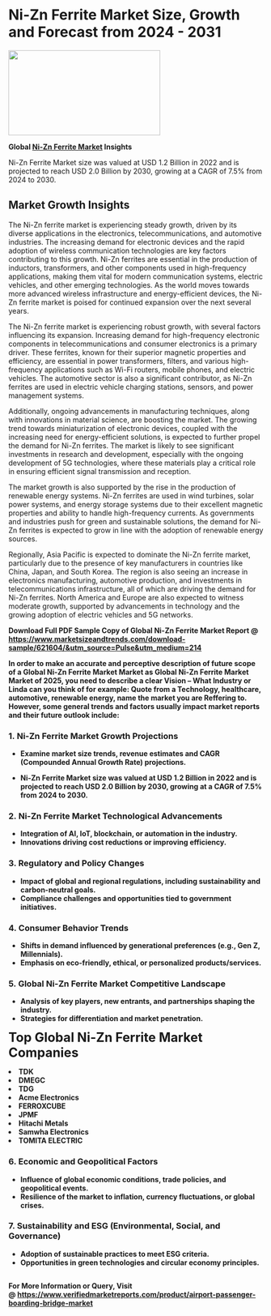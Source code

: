 <H1>Ni-Zn Ferrite Market Size, Growth and Forecast from 2024 - 2031</H1><img class="aligncenter size-medium wp-image-584254" src="https://thirdeyenews.in/wp-content/uploads/2024/09/Global-Market-Research-300x168.jpeg" alt="" width="300" height="168" /><p><strong>Global&nbsp;<a href="https://www.marketsizeandtrends.com/download-sample/621604/&amp;utm_source=Pulse&amp;utm_medium=214">Ni-Zn Ferrite Market</a> Insights</strong></p><p>Ni-Zn Ferrite Market size was valued at USD 1.2 Billion in 2022 and is projected to reach USD 2.0 Billion by 2030, growing at a CAGR of 7.5% from 2024 to 2030.</p><p><h2>Market Growth Insights</h2> <p>The Ni-Zn ferrite market is experiencing steady growth, driven by its diverse applications in the electronics, telecommunications, and automotive industries. The increasing demand for electronic devices and the rapid adoption of wireless communication technologies are key factors contributing to this growth. Ni-Zn ferrites are essential in the production of inductors, transformers, and other components used in high-frequency applications, making them vital for modern communication systems, electric vehicles, and other emerging technologies. As the world moves towards more advanced wireless infrastructure and energy-efficient devices, the Ni-Zn ferrite market is poised for continued expansion over the next several years.</p> <p><strong></strong></p> <p>The Ni-Zn ferrite market is experiencing robust growth, with several factors influencing its expansion. Increasing demand for high-frequency electronic components in telecommunications and consumer electronics is a primary driver. These ferrites, known for their superior magnetic properties and efficiency, are essential in power transformers, filters, and various high-frequency applications such as Wi-Fi routers, mobile phones, and electric vehicles. The automotive sector is also a significant contributor, as Ni-Zn ferrites are used in electric vehicle charging stations, sensors, and power management systems.</p> <p>Additionally, ongoing advancements in manufacturing techniques, along with innovations in material science, are boosting the market. The growing trend towards miniaturization of electronic devices, coupled with the increasing need for energy-efficient solutions, is expected to further propel the demand for Ni-Zn ferrites. The market is likely to see significant investments in research and development, especially with the ongoing development of 5G technologies, where these materials play a critical role in ensuring efficient signal transmission and reception.</p> <p>The market growth is also supported by the rise in the production of renewable energy systems. Ni-Zn ferrites are used in wind turbines, solar power systems, and energy storage systems due to their excellent magnetic properties and ability to handle high-frequency currents. As governments and industries push for green and sustainable solutions, the demand for Ni-Zn ferrites is expected to grow in line with the adoption of renewable energy sources.</p> <p>Regionally, Asia Pacific is expected to dominate the Ni-Zn ferrite market, particularly due to the presence of key manufacturers in countries like China, Japan, and South Korea. The region is also seeing an increase in electronics manufacturing, automotive production, and investments in telecommunications infrastructure, all of which are driving the demand for Ni-Zn ferrites. North America and Europe are also expected to witness moderate growth, supported by advancements in technology and the growing adoption of electric vehicles and 5G networks.</p> <p><strong></p><p><span class=""><strong>Download Full PDF Sample Copy of Global Ni-Zn Ferrite Market Report</strong> @ <a href="https://www.marketsizeandtrends.com/download-sample/621604/&amp;utm_source=Pulse&amp;utm_medium=214" target="_blank">https://www.marketsizeandtrends.com/download-sample/621604/&amp;utm_source=Pulse&amp;utm_medium=214</a></span></p><p>In order to make an accurate and perceptive description of future scope of a Global&nbsp;Ni-Zn Ferrite Market Market as Global&nbsp;Ni-Zn Ferrite Market Market of 2025, you need to describe a clear Vision &ndash; What Industry or Linda can you think of for example: Quote from a Technology, healthcare, automotive, renewable energy, name the market you are Reffering to. However, some general trends and factors usually impact market reports and their future outlook include:</p><h3>1.&nbsp;<strong>Ni-Zn Ferrite Market Growth Projections</strong></h3><ul><li>Examine market size trends, revenue estimates and CAGR (Compounded Annual Growth Rate) projections.</li><li><p>Ni-Zn Ferrite Market size was valued at USD 1.2 Billion in 2022 and is projected to reach USD 2.0 Billion by 2030, growing at a CAGR of 7.5% from 2024 to 2030.</p></li></ul><h3>2.&nbsp;<strong>Ni-Zn Ferrite Market Technological Advancements</strong></h3><ul><li>Integration of AI, IoT, blockchain, or automation in the industry.</li><li>Innovations driving cost reductions or improving efficiency.</li></ul><h3>3.&nbsp;<strong>Regulatory and Policy Changes</strong></h3><ul><li>Impact of global and regional regulations, including sustainability and carbon-neutral goals.</li><li>Compliance challenges and opportunities tied to government initiatives.</li></ul><h3>4.&nbsp;<strong>Consumer Behavior Trends</strong></h3><ul><li>Shifts in demand influenced by generational preferences (e.g., Gen Z, Millennials).</li><li>Emphasis on eco-friendly, ethical, or personalized products/services.</li></ul><h3>5.&nbsp;<strong>Global Ni-Zn Ferrite Market Competitive Landscape</strong></h3><ul><li>Analysis of key players, new entrants, and partnerships shaping the industry.</li><li>Strategies for differentiation and market penetration.</li></ul><p data-pm-slice="1 1 []"><span style="color: inherit; font-family: inherit; font-size: 25px;">Top Global Ni-Zn Ferrite Market Companies</span></p><div class="" data-test-id=""><p><li>TDK</li><li> DMEGC</li><li> TDG</li><li> Acme Electronics</li><li> FERROXCUBE</li><li> JPMF</li><li> Hitachi Metals</li><li> Samwha Electronics</li><li> TOMITA ELECTRIC</li></p></div><h3>6.&nbsp;<strong>Economic and Geopolitical Factors</strong></h3><ul><li>Influence of global economic conditions, trade policies, and geopolitical events.</li><li>Resilience of the market to inflation, currency fluctuations, or global crises.</li></ul><h3>7.&nbsp;<strong>Sustainability and ESG (Environmental, Social, and Governance)</strong></h3><ul><li>Adoption of sustainable practices to meet ESG criteria.</li><li>Opportunities in green technologies and circular economy principles.</li></ul><h2><strong style="font-size: 14px;">For More Information or Query, Visit @&nbsp;</strong><a style="background-color: #ffffff; font-size: 14px;" href="https://www.marketsizeandtrends.com/report/ni-zn-ferrite-market/" target="_blank">https://www.verifiedmarketreports.com/product/airport-passenger-boarding-bridge-market</a></h2>
